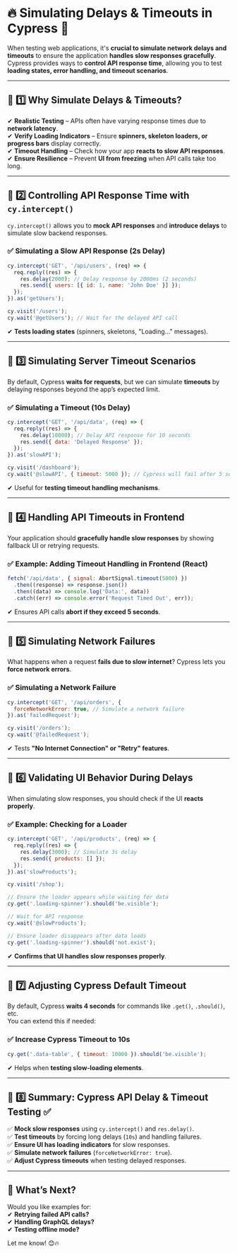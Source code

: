 # **🔥 Simulating Delays & Timeouts in Cypress 🚀**  

When testing web applications, it's **crucial to simulate network delays and timeouts** to ensure the application **handles slow responses gracefully**. Cypress provides ways to **control API response time**, allowing you to test **loading states, error handling, and timeout scenarios**.  

---

## **📌 1️⃣ Why Simulate Delays & Timeouts?**  
✔ **Realistic Testing** – APIs often have varying response times due to **network latency**.  
✔ **Verify Loading Indicators** – Ensure **spinners, skeleton loaders, or progress bars** display correctly.  
✔ **Timeout Handling** – Check how your app **reacts to slow API responses**.  
✔ **Ensure Resilience** – Prevent **UI from freezing** when API calls take too long.  

---

## **📌 2️⃣ Controlling API Response Time with `cy.intercept()`**  
`cy.intercept()` allows you to **mock API responses** and **introduce delays** to simulate slow backend responses.  

### **✅ Simulating a Slow API Response (2s Delay)**
```javascript
cy.intercept('GET', '/api/users', (req) => {
  req.reply((res) => {
    res.delay(2000); // Delay response by 2000ms (2 seconds)
    res.send({ users: [{ id: 1, name: 'John Doe' }] });
  });
}).as('getUsers');

cy.visit('/users'); 
cy.wait('@getUsers'); // Wait for the delayed API call
```
✔ **Tests loading states** (spinners, skeletons, "Loading..." messages).  

---

## **📌 3️⃣ Simulating Server Timeout Scenarios**
By default, Cypress **waits for requests**, but we can simulate **timeouts** by delaying responses beyond the app’s expected limit.  

### **✅ Simulating a Timeout (10s Delay)**
```javascript
cy.intercept('GET', '/api/data', (req) => {
  req.reply((res) => {
    res.delay(10000); // Delay API response for 10 seconds
    res.send({ data: 'Delayed Response' });
  });
}).as('slowAPI');

cy.visit('/dashboard');
cy.wait('@slowAPI', { timeout: 5000 }); // Cypress will fail after 5 seconds
```
✔ Useful for **testing timeout handling mechanisms**.  

---

## **📌 4️⃣ Handling API Timeouts in Frontend**  
Your application should **gracefully handle slow responses** by showing fallback UI or retrying requests.  

### **✅ Example: Adding Timeout Handling in Frontend (React)**
```javascript
fetch('/api/data', { signal: AbortSignal.timeout(5000) })
  .then((response) => response.json())
  .then((data) => console.log('Data:', data))
  .catch((err) => console.error('Request Timed Out', err));
```
✔ Ensures API calls **abort if they exceed 5 seconds**.  

---

## **📌 5️⃣ Simulating Network Failures**  
What happens when a request **fails due to slow internet**? Cypress lets you **force network errors**.  

### **✅ Simulating a Network Failure**
```javascript
cy.intercept('GET', '/api/orders', {
  forceNetworkError: true, // Simulate a network failure
}).as('failedRequest');

cy.visit('/orders');
cy.wait('@failedRequest');
```
✔ Tests **"No Internet Connection" or "Retry" features**.  

---

## **📌 6️⃣ Validating UI Behavior During Delays**  
When simulating slow responses, you should check if the UI **reacts properly**.  

### **✅ Example: Checking for a Loader**
```javascript
cy.intercept('GET', '/api/products', (req) => {
  req.reply((res) => {
    res.delay(3000); // Simulate 3s delay
    res.send({ products: [] });
  });
}).as('slowProducts');

cy.visit('/shop');

// Ensure the loader appears while waiting for data
cy.get('.loading-spinner').should('be.visible');

// Wait for API response
cy.wait('@slowProducts');

// Ensure loader disappears after data loads
cy.get('.loading-spinner').should('not.exist');
```
✔ **Confirms that UI handles slow responses properly**.  

---

## **📌 7️⃣ Adjusting Cypress Default Timeout**  
By default, Cypress **waits 4 seconds** for commands like `.get()`, `.should()`, etc.  
You can extend this if needed:  

### **✅ Increase Cypress Timeout to 10s**
```javascript
cy.get('.data-table', { timeout: 10000 }).should('be.visible');
```
✔ Helps when **testing slow-loading elements**.  

---

## **📌 8️⃣ Summary: Cypress API Delay & Timeout Testing ✅**  
✅ **Mock slow responses** using `cy.intercept()` and `res.delay()`.  
✅ **Test timeouts** by forcing long delays (`10s`) and handling failures.  
✅ **Ensure UI has loading indicators** for slow responses.  
✅ **Simulate network failures** (`forceNetworkError: true`).  
✅ **Adjust Cypress timeouts** when testing delayed responses.  

---

## **🚀 What’s Next?**  
Would you like examples for:  
✔ **Retrying failed API calls?**  
✔ **Handling GraphQL delays?**  
✔ **Testing offline mode?**  

Let me know! 😊🔥
